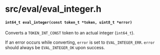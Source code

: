 # src/eval/eval_integer.h

#### `int64_t eval_integer(const token_t *token, uint8_t *error)`
Converts a `TOKEN_INT_CONST` token to an actual integer (`int64_t`).

If an error occurs while converting, `error` is set to `EVAL_INTEGER_ERR`.
`error` should always be `EVAL_INTEGER_OK` upon success.

